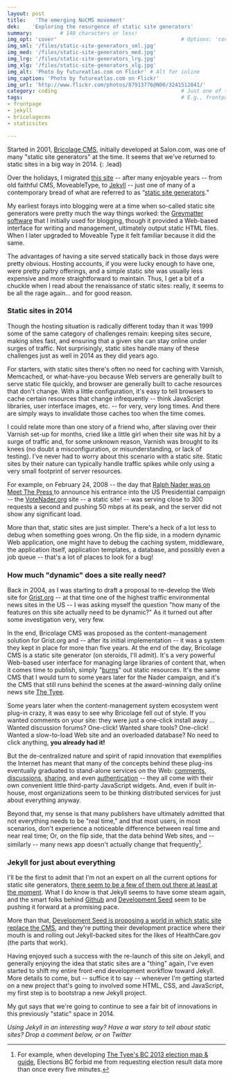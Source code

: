```yaml
---
layout: post
title:   'The emerging NoCMS movement'
dek:    'Exploring the resurgence of static site generators'
summary:         # 140 characters or less!
img_opt: 'cover'                                        # Options: 'cover' or 'inlne' or 'none'
img_sml: '/files/static-site-generators_sml.jpg'                          # Default on cover or inline
img_med: '/files/static-site-generators_med.jpg'                          # 640x512px cover, inline
img_lrg: '/files/static-site-generators_lrg.jpg'                          # 800x640px cover, inline
img_xlg: '/files/static-site-generators_xlg.jpg'                         # 1200x960px cover only
img_alt: 'Photo by futureatlas.com on Flickr' # Alt for inline
img_caption: 'Photo by futureatlas.com on Flickr'                          # Caption for either
img_url: 'http://www.flickr.com/photos/87913776@N00/3241512841/'           # URL to original image
category: coding                                        # Just one of the 4xCs
tags:                                                   # E.g., frontpage
- frontpage
- jekyll
- bricolagecms
- staticsites

---
```


Started in 2001, [Bricolage CMS](http://bricolagecms.org), initially developed at Salon.com, was one of many "static site generators" at the time. It seems that we've returned to static sites in a big way in 2014.
{: .lead}

Over the holidays, I migrated [this site](http://phillipadsmith.com) -- after many enjoyable years -- from old faithful CMS, MoveableType, to [Jekyll](http://jekyllrb.com/) -- just one of many of a contemporary bread of what are referred to as “[static site generators](http://staticsitegenerators.net/).” 

My earliest forays into blogging were at a time when so-called static site generators were pretty much the way things worked: the [Greymatter software](http://ps.ht/LoCidV) that I initially used for blogging, though it provided a Web-based interface for writing and management, ultimately output static HTML files. When I later upgraded to Moveable Type it felt familiar because it did the same.

The advantages of having a site served statically back in those days were pretty obvious. Hosting accounts, if you were lucky enough to have one, were pretty paltry offerings, and a simple static site was usually less expensive and more straightforward to maintain. Thus, I get a bit of a chuckle when I read about the renaissance of static sites: really, it seems to be all the rage again… and for good reason.

### Static sites in 2014

Though the hosting situation is radically different today than it was 1999 some of the same category of challenges remain: keeping sites secure, making sites fast, and ensuring that a given site can stay online under surges of traffic. Not surprisingly, static sites handle many of these challenges just as well in 2014 as they did years ago. 

For starters, with static sites there's often no need for caching with Varnish, Memcached, or what-have-you because Web servers are generally built to serve static file quickly, and browser are generally built to cache resources that don't change. With a little configuration, it's easy to tell browsers to cache certain resources that change infrequently -- think JavaScript libraries, user interface images, etc. -- for very, very long times. And there are simply ways to invalidate those caches too when the time comes.

I could relate more than one story of a friend who, after slaving over their Varnish set-up for months, cried like a little girl when their site was hit by a surge of traffic and, for some unknown reason, Varnish was brought to its knees (no doubt a misconfiguration, or misunderstanding, or lack of testing). I've never had to worry about this scenario with a static site.  Static sites by their nature can typically handle traffic spikes while only using a very small footprint of server resources.

For example, on February 24, 2008 --  the day that [Ralph Nader was on Meet The Press ](https://www.youtube.com/watch?v=iIBoTwoCEmg) to announce his entrance into the US Presidential campaign -- the [VoteNader.org](http://votenader.org) site -- a static site! -- was serving close to 300 requests a second and pushing 50 mbps at its peak, and the server did not show any significant load.

More than that, static sites are just simpler. There's a heck of a lot less to debug when something goes wrong. On the flip side, in a modern dynamic Web application, one might have to debug the caching system, middleware, the application itself, application templates, a database, and possibly even a job queue -- that's a lot of places to look for a bug!

### How much "dynamic" does a site really need?

Back in 2004, as I was starting to draft a proposal to re-develop the Web site for [Grist.org](http://grist.org) -- at that time one of the highest traffic environmental news sites in the US -- I was asking myself the question "how many of the features on this site actually need to be dynamic?" As it turned out after some investigation very, very few.

In the end, Bricolage CMS was proposed as the content-management solution for Grist.org and -- after its initial implementation -- it was a system they kept in place for more than five years. At the end of the day, Bricolage CMS is a static site generator (on steroids, I'll admit). It's a very powerful Web-based user interface for managing large libraries of content that, when it comes time to publish, simply "[burns](http://bricolagecms.org/docs/current/api/Bric/Util/Burner.html)" out static resources. It's the same CMS that I would turn to some years later for the Nader campaign, and it's the CMS that still runs behind the scenes at the award-winning daily online news site [The Tyee](http://thetyee.ca/).

Some years later when the content-management system ecosystem went plug-in crazy, it was easy to see why Bricolage fell out of style. If you wanted comments on your site: they were just a one-click install away ... Wanted discussion forums? One-click! Wanted share tools? One-click! Wanted a slow-to-load Web site and an overloaded database? No need to click anything, **you already had it!**

But the de-centralized nature and spirit of rapid innovation that exemplifies the Internet has meant that many of the concepts behind these plug-ins eventually graduated to stand-alone services on the Web: [comments](http://disqus.com/), [discussions](http://www.discourse.org/), [sharing](http://www.sharethis.com/), and even [authentication](http://janrain.com/) -- they all come with their own convenient little third-party JavaScript widgets. And, even if built in-house, most organizations seem to be thinking distributed services for just about everything anyway.

Beyond that, my sense is that many publishers have ultimately admitted that not everything needs to be "real time," and that most users, in most scenarios, don't experience a noticeable difference between real time and near real time; Or, on the flip side, that the data behind Web sites, and -- similarly -- many news app doesn't actually change that frequently[^1].

### Jekyll for just about everything

I'll be the first to admit that I'm not an expert on all the current options for static site generators, [there seem to be a few of them out there at least at the moment](http://staticsitegenerators.net/). What I do know is that Jekyll seems to have some steam again, and the smart folks behind [Github](https://help.github.com/articles/using-jekyll-with-pages) and [Development Seed](http://developmentseed.org/blog/2013/10/24/its-called-jekyll/) seem to be pushing it forward at a promising pace. 

More than that, [Development Seed is proposing a world in which static site replace the CMS](http://developmentseed.org/blog/new-healthcare-gov-is-open-and-cms-free/), and they're putting their development practice where their mouth is and rolling out Jekyll-backed sites for the likes of HealthCare.gov (the parts that work).

Having enjoyed such a success with the re-launch of this site on Jekyll, and generally enjoying the idea that static sites are a "thing" again, I've even started to shift my entire front-end development workflow toward Jekyll. More details to come, but -- suffice it to say -- whenever I'm getting started on a new project that's going to involved some HTML, CSS, and JavaScript, my first step is to bootstrap a new Jekyll project. 

My gut says that we're going to continue to see a fair bit of innovations in this previously "static" space in 2014. 

_Using Jekyll in an interesting way? Have a war story to tell about static sites? Drop a comment below, or on Twitter_


[^1]: For example, when developing [The Tyee's BC 2013 election map & guide](http://election.thetyee.ca), Elections BC forbid me from requesting election result data more than once every five minutes.


